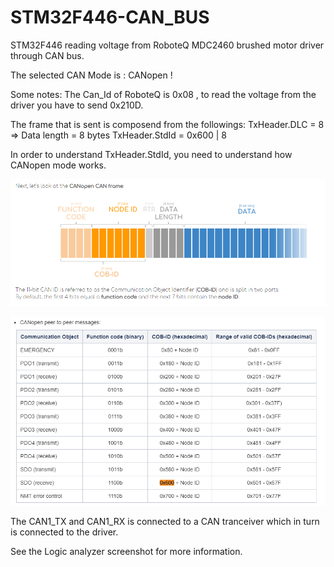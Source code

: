 # STM32F446-CAN_BUS
STM32F446 reading voltage from RoboteQ MDC2460 brushed motor driver through CAN bus. 

The selected CAN Mode is : CANopen !

Some notes: The Can_Id of RoboteQ is 0x08 , to read the voltage from the driver you have to send 0x210D.

The frame that is sent is composend from the followings:
TxHeader.DLC = 8 => Data length = 8 bytes
TxHeader.StdId = 0x600 | 8 

In order to understand TxHeader.StdId, you need to understand how CANopen mode works.

![](images/canframe.PNG)

![](images/table.PNG)

The CAN1_TX and CAN1_RX is connected to a CAN tranceiver which in turn is connected to the driver.

See the Logic analyzer screenshot for more information. 
